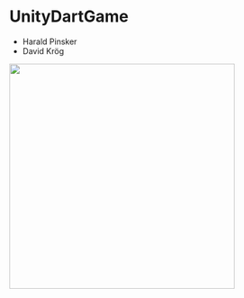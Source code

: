 # UnityDartGame

* Harald Pinsker
* David Krög

<img src="https://ih0.redbubble.net/image.651437181.8246/flat,1000x1000,075,f.u2.jpg" width="400" />
